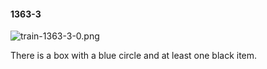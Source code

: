 #### 1363-3
![train-1363-3-0.png](https://github.com/lil-lab/nlvr/raw/master/nlvr/train/images/71/train-1363-3-0.png "train-1363-3-0.png")

There is a box with a blue circle and at least one black item.